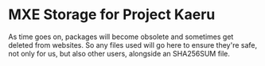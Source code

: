 # MXE Storage for Project Kaeru

As time goes on, packages will become obsolete and sometimes get deleted from websites. So any files used will go here to ensure they're safe, not only for us, but also other users, alongside an SHA256SUM file.
